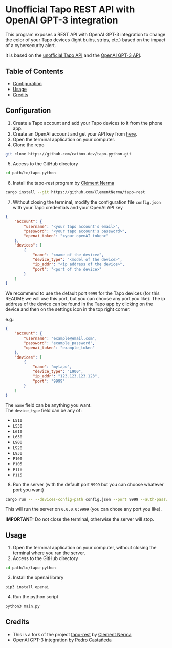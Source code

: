 # Unofficial Tapo REST API with OpenAI GPT-3 integration

This program exposes a REST API with OpenAI GPT-3 integration to change the color of your Tapo devices (light bulbs, strips, etc.) based on the impact of a cybersecurity alert.

It is based on the [unofficial Tapo API](https://crates.io/crates/tapo) and the [OpenAI GPT-3 API](https://beta.openai.com/).

## Table of Contents

* [Configuration](#configuration)
* [Usage](#usage)
* [Credits](#credits)

## Configuration

1. Create a Tapo account and add your Tapo devices to it from the phone app.
2. Create an OpenAI account and get your API key from [here](https://beta.openai.com/account/api-keys).
3. Open the terminal application on your computer.
4. Clone the repo
```sh
git clone https://github.com/catbox-dev/tapo-python.git
```

5. Access to the GitHub directory
```sh
cd path/to/tapo-python
```

6. Install the tapo-rest program by [Clément Nerma](https://github.com/ClementNerma/tapo-rest)
```sh
cargo install --git https://github.com/ClementNerma/tapo-rest
```

7. Without closing the terminal, modify the configuration file `config.json` with your Tapo credentials and your OpenAI API key
```json
{
    "account": {
        "username": "<your tapo account's email>",
        "password": "<your tapo account's password>",
        "openai_token": "<your openAI token>"
    },
    "devices": [
        {
            "name": "<name of the device>",
            "device_type": "<model of the device>",
            "ip_addr": "<ip address of the device>",
            "port": "<port of the device>"
        }
    ]
}
```

We recommend to use the default port `9999` for the Tapo devices (for this README we will use this port, but you can choose any port you like).
The ip address of the device can be found in the Tapo app by clicking on the device and then on the settings icon in the top right corner.

e.g.:
```json
{
    "account": {
        "username": "example@email.com",
        "password": "example_password",
        "openai_token": "example_token"
    },
    "devices": [
        {
            "name": "mytapo",
            "device_type": "L900",
            "ip_addr": "123.123.123.123",
            "port": "9999"
        }
    ]
}
```

The `name` field can be anything you want.  
The `device_type` field can be any of:

* `L510`
* `L530`
* `L610`
* `L630`
* `L900`
* `L920`
* `L930`
* `P100`
* `P105`
* `P110`
* `P115`

8. Run the server (with the default port `9999` but you can choose whatever port you want)
```sh
cargo run -- --devices-config-path config.json --port 9999 --auth-password 'potatoes'
```

This will run the server on `0.0.0.0:9999` (you can chose any port you like).

**IMPORTANT:** Do not close the terminal, otherwise the server will stop.

## Usage

1. Open the terminal application on your computer, without closing the terminal where you ran the server.
2. Access to the GitHub directory
```sh
cd path/to/tapo-python
```
3. Install the openai library
```sh
pip3 install openai
```

4. Run the python script
```sh
python3 main.py
```

## Credits

* This is a fork of the project [tapo-rest](https://github.com/ClementNerma/tapo-rest) by [Clément Nerma](https://github.com/ClementNerma)
* OpenAI GPT-3 integration by [Pedro Castañeda](https://github.com/catbox-dev)
